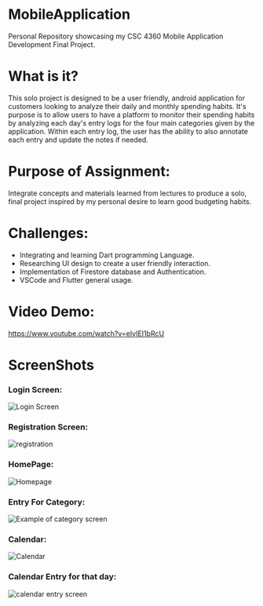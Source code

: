 # MobileApplication #
Personal Repository showcasing my CSC 4360 Mobile Application Development Final Project.

# What is it? #
This solo project is designed to be a user friendly, android application for customers looking to analyze their daily and monthly spending habits. It's purpose is to allow users to have a platform to monitor their spending habits by analyzing each day's entry logs for the four main categories given by the application. Within each entry log, the user has the ability to also annotate each entry and update the notes if needed. 

# Purpose of Assignment: #
Integrate concepts and materials learned from lectures to produce a solo, final project inspired by my personal desire to learn good budgeting habits.

# Challenges: #
- Integrating and learning Dart programming Language.
- Researching UI design to create a user friendly interaction.
- Implementation of Firestore database and Authentication.
- VSCode and Flutter general usage.

# Video Demo: #
https://www.youtube.com/watch?v=eIyIEI1bRcU

# ScreenShots #
### Login Screen: ###
![Login Screen](https://user-images.githubusercontent.com/72426900/166938012-5e91e873-8194-48a0-900e-16aaabb0c08e.JPG)

### Registration Screen: ###
![registration](https://user-images.githubusercontent.com/72426900/166938039-33d77ab2-fe01-4c06-9887-5e87e2a05056.JPG)

### HomePage: ###
![Homepage](https://user-images.githubusercontent.com/72426900/166937981-607bf8f4-015b-497c-9bff-49cd3bef9525.JPG)

### Entry For Category: ###
![Example of category screen](https://user-images.githubusercontent.com/72426900/166938075-61cc4cb9-f31e-414b-93bf-3efdc4bf7886.JPG)

### Calendar: ###
![Calendar](https://user-images.githubusercontent.com/72426900/166938108-a547b6dd-621f-401d-a2cd-f4363e46a6af.JPG)

### Calendar Entry for that day: ###
![calendar entry screen](https://user-images.githubusercontent.com/72426900/166938117-8588fe4d-8609-4fd9-8419-3f314ce4e8be.JPG)
